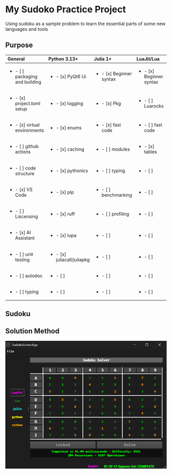 # My Sudoko Practice Project
Using sudoku as a sample problem to learn the essential parts of some new languages and tools

## Purpose

| **General**          | **Python 3.13+**     | **Julia 1+**         | **LuaJit/Lua**       |  **Javascript?**       |   **Fortran?**       | 
| :------              | :------             | :------             | :------             | :------             | :------             |
| <ul><li>- [ ] packaging and building</li></ul> | <ul><li>- [x] PyQt6 Ui</li></ul>              | <ul><li>- [x] Beginner syntax</li></ul>       | <ul><li>- [x] Beginner syntax</li></ul>  |  <ul><li>- [ ]  </li></ul> | <ul><li>- [ ]  </li></ul> |
| <ul><li>- [x] project.toml setup </li></ul>| <ul><li>- [x] logging</li></ul>            | <ul><li>- [x] Pkg </li></ul>   | <ul><li>- [ ] Luarocks </li></ul>                     |  <ul><li>- [ ]  </li></ul> | <ul><li>- [ ]  </li></ul> |
| <ul><li>- [x] virtual environments </li></ul> | <ul><li>- [x] enums </li></ul> | <ul><li>- [x] fast code </li></ul>     |  <ul><li>- [ ] fast code </li></ul>                      |  <ul><li>- [ ]  </li></ul> | <ul><li>- [ ]  </li></ul> |
| <ul><li>- [ ] github actions </li></ul> | <ul><li>- [x] caching </li></ul> | <ul><li>- [ ] modules </li></ul>     |  <ul><li>- [x] tables </li></ul>                      |  <ul><li>- [ ]  </li></ul> | <ul><li>- [ ]  </li></ul> |
| <ul><li>- [ ] code structure </li></ul> | <ul><li>- [x] pythonics  </li></ul> | <ul><li>- [ ] typing </li></ul>     |  <ul><li>- [ ]  </li></ul>                       |  <ul><li>- [ ]  </li></ul> | <ul><li>- [ ]  </li></ul> |
| <ul><li>- [x] VS Code </li></ul> | <ul><li>- [x] pip </li></ul> | <ul><li>- [ ] benchmarking </li></ul>     |  <ul><li>- [ ]  </li></ul> |  <ul><li>- [ ]  </li></ul> | <ul><li>- [ ]  </li></ul> |
| <ul><li>- [ ] Liscensing </li></ul> | <ul><li>- [x] ruff </li></ul> | <ul><li>- [ ] profiling </li></ul>     |  <ul><li>- [ ]  </li></ul>                      |  <ul><li>- [ ]  </li></ul> | <ul><li>- [ ]  </li></ul> |
| <ul><li>- [x] AI Assistant </li></ul> | <ul><li>- [x] lupa </li></ul> | <ul><li>- [ ]  </li></ul>     |  <ul><li>- [ ]  </li></ul>                      |  <ul><li>- [ ]  </li></ul> | <ul><li>- [ ]  </li></ul> |
| <ul><li>- [ ] unit testing </li></ul> | <ul><li>- [x] juliacall/juliapkg </li></ul> | <ul><li>- [ ]   </li></ul>     |  <ul><li>- [ ]   </li></ul>                      |  <ul><li>- [ ]  </li></ul> | <ul><li>- [ ]  </li></ul> |
| <ul><li>- [ ] autodoc </li></ul> | <ul><li>- [ ]  </li></ul> | <ul><li>- [ ]  </li></ul>     |  <ul><li>- [ ]  </li></ul>                      |  <ul><li>- [ ]  </li></ul> | <ul><li>- [ ]  </li></ul> |
| <ul><li>- [ ] typing </li></ul> | <ul><li>- [ ]  </li></ul> | <ul><li>- [ ]  </li></ul>     |  <ul><li>- [ ]  </li></ul>                      |  <ul><li>- [ ]  </li></ul> | <ul><li>- [ ]  </li></ul> |

## Sudoku 

## Solution Method


![Solved Puzzle Example](doc/solved.png "Screenshot")
